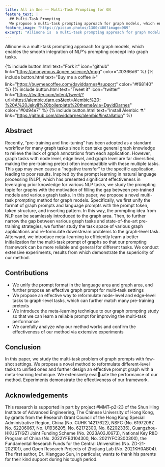 ```yaml
---
title: All in One —— Multi-Task Prompting for GN
feature_text: |
  ## Multi-Task Prompting
  We propose a multi-task prompting approach for graph models, which enables the smooth integration of NLP's prompting concept into graph tasks. 
feature_image: "https://picsum.photos/1300/400?image=989"
excerpt: "Allinone is  a multi-task prompting approach for graph models, which enables the smooth integration of NLP's prompting concept into graph tasks. "
---
```


Allinone is  a multi-task prompting approach for graph models, which enables the smooth integration of NLP's prompting concept into graph tasks. 

{% include button.html text="Fork it" icon="github" link="https://anonymous.4open.science/r/mpg" color="#0366d6" %} {% include button.html text="Buy me a coffee ☕️" link="https://buymeacoffee.com/daviddarnes#support" color="#f68140" %} {% include button.html text="Tweet it" icon="twitter" link="https://twitter.com/intent/tweet/?url=https://alembic.darn.es&text=Alembic%20-%20A%20Jekyll%20boilerplate%20theme&via=DavidDarnes" color="#0d94e7" %} {% include button.html text="Install Alembic ⚗️" link="https://github.com/daviddarnes/alembic#installation" %}
## Abstract
Recently, “pre-training and fine-tuning” has been adopted as a standard workflow for many graph tasks since it can take general graph
knowledge to relieve the lack of graph annotations from each application. However, graph tasks with node level, edge level, and
graph level are far diversified, making the pre-training pretext often
incompatible with these multiple tasks. This gap may even cause a
“negative transfer” to the specific application, leading to poor results.
Inspired by the prompt learning in natural language processing
(NLP), which has presented significant effectiveness in leveraging
prior knowledge for various NLP tasks, we study the prompting
topic for graphs with the motivation of filling the gap between pre-trained models and various graph tasks. In this paper, we propose a
novel multi-task prompting method for graph models. Specifically,
we first unify the format of graph prompts and language prompts
with the prompt token, token structure, and inserting pattern. In
this way, the prompting idea from NLP can be seamlessly introduced to the graph area. Then, to further narrow the gap between
various graph tasks and state-of-the-art pre-training strategies, we
further study the task space of various graph applications and re-formulate downstream problems to the graph-level task. Afterward,
we introduce meta-learning to efficiently learn a better initialization for the multi-task prompt of graphs so that our prompting
framework can be more reliable and general for different tasks. We
conduct extensive experiments, results from which demonstrate
the superiority of our method.
## Contributions

- We unify the prompt format in the language area and graph area, and further propose an effective graph prompt for multi-task settings
- We propose an effective way to reformulate node-level and edge-level tasks to graph-level tasks, which can further match many pre-training pretexts
- We introduce the meta-learning technique to our graph prompting study so that we can learn a reliable prompt for improving the multi-task performance
- We carefully analyze why our method works and confirm the effectiveness of our method via extensive experiments

## Conclusion
In this paper, we study the multi-task problem of graph prompts
with few-shot settings. We propose a novel method to reformulate
different-level tasks to unified ones and further design an effective
prompt graph with a meta-learning technique. We extensively evaluate the performance of our method. Experiments demonstrate the
effectiveness of our framework.
## Acknowledgements
This research is supported in part by project #MMT-p2-23 of the
Shun Hing Institute of Advanced Engineering, The Chinese University of Hong Kong, by grants from the Research Grant Council of
the Hong Kong Special Administrative Region, China (No. CUHK
14217622), NSFC (No. 61972087, No. 62206067, No. U1936205, No.
62172300, No. 62202336), Guangzhou-HKUST(GZ) Joint Funding
Scheme (No. 2023A03J0673), National Key R&D Program of China
(No. 2022YFB3104300, No. 2021YFC3300300), the Fundamental Research Funds for the Central Universities (No. ZD-21-202101), and
Open Research Projects of Zhejiang Lab (No. 2021KH0AB04). The
first author, Dr. Xiangguo Sun, in particular, wants to thank
his parents for their kind support during his tough period.

